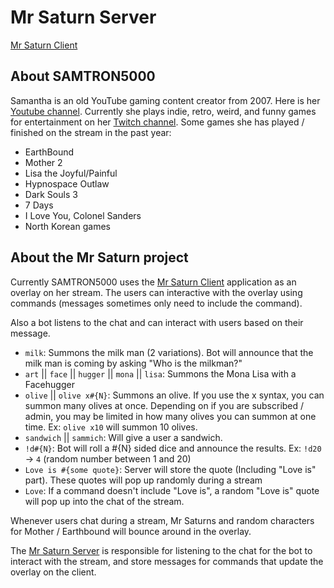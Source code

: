# Mr Saturn Server

[Mr Saturn Client](https://github.com/m-thompson-code/mr-saturn)

<!-- An interactive demo can be found [here](https://mr-saturn.web.app/demo/overlay) -->

## About SAMTRON5000

Samantha is an old YouTube gaming content creator from 2007. Here is her [Youtube channel](https://www.youtube.com/user/samtron5000/videos).
Currently she plays indie, retro, weird, and funny games for entertainment on her [Twitch channel](https://www.twitch.tv/samtron5000). 
Some games she has played / finished on the stream in the past year:

- EarthBound
- Mother 2
- Lisa the Joyful/Painful
- Hypnospace Outlaw
- Dark Souls 3
- 7 Days
- I Love You, Colonel Sanders
- North Korean games



## About the Mr Saturn project

Currently SAMTRON5000 uses the [Mr Saturn Client](https://github.com/m-thompson-code/mr-saturn) application as an overlay on her stream. The users can interactive with the overlay using commands (messages sometimes only need to include the command).

Also a bot listens to the chat and can interact with users based on their message. 

- `milk`: Summons the milk man (2 variations). Bot will announce that the milk man is coming by asking "Who is the milkman?"
- `art` || `face` || `hugger` || `mona` || `lisa`: Summons the Mona Lisa with a Facehugger
- `olive` || `olive x#{N}`: Summons an olive. If you use the x syntax, you can summon many olives at once. Depending on if you are subscribed / admin, you may be limited in how many olives you can summon at one time. Ex: `olive x10` will summon 10 olives.
- `sandwich` || `sammich`: Will give a user a sandwich.
- `!d#{N}`: Bot will roll a #{N} sided dice and announce the results. Ex: `!d20` -> `4` (random number between 1 and 20)
- `Love is #{some quote}`: Server will store the quote (Including "Love is" part). These quotes will pop up randomly during a stream
- `Love`: If a command doesn't include "Love is", a random "Love is" quote will pop up into the chat of the stream.

Whenever users chat during a stream, Mr Saturns and random characters for Mother / Earthbound will bounce around in the overlay.

The [Mr Saturn Server](https://github.com/m-thompson-code/mr-saturn-server) is responsible for listening to the chat for the bot to interact with the stream, and store messages for commands that update the overlay on the client.

